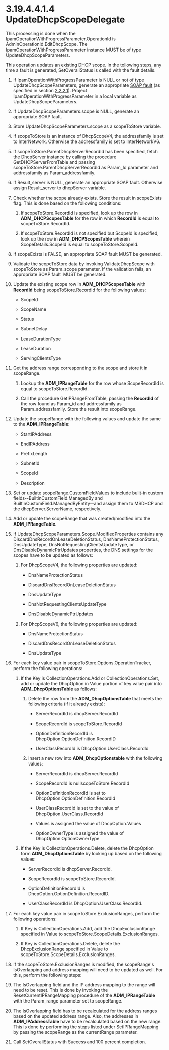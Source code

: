 <html dir="LTR" xmlns:mshelp="http://msdn.microsoft.com/mshelp" xmlns:ddue="http://ddue.schemas.microsoft.com/authoring/2003/5" xmlns:xlink="http://www.w3.org/1999/xlink" xmlns:tool="http://www.microsoft.com/tooltip">
 <body>
 <div id="header">
 <h1 class="heading">3.19.4.4.1.4 UpdateDhcpScopeDelegate</h1>
 </div>
 <div id="mainSection">
 <div id="mainBody">
 <div id="allHistory" class="saveHistory"></div>
 <div id="sectionSection0" class="section" name="collapseableSection">
 

<p>This processing is done when the
IpamOperationWithProgressParameter.OperationId is
AdminOperationId.EditDhcpScope. The IpamOperationWithProgressParameter instance
MUST be of type UpdateDhcpScopeParameters. </p>

<p>This operation updates an existing DHCP scope. In the
tollowing steps, any time a fault is generated, SetOverallStatus is called with
the fault details.</p>

<ol><li><p><span> </span>If
IpamOperationWithProgressParameter is NULL or not of type
UpdateDhcpScopeParameters, generate an appropriate <a href="21b4a631-8f28-420f-822f-c5f879d5046e.md#gt_ec8728a8-1a75-426f-8767-aa1932c7c19f">SOAP fault</a> (as specified in
section <a href="a90ad88d-2468-4ac1-bbb9-8f921d15bbc8.md">2.2.2.1</a>).
Project IpamOperationWithProgressParameter in a local variable as
UpdateDhcpScopeParameters.</p>

</li><li><p><span> </span>If
UpdateDhcpScopeParameters.scope is NULL, generate an appropriate SOAP fault.</p>

</li><li><p><span> </span>Store
UpdateDhcpScopeParameters.scope as a scopeToStore variable.</p>

</li><li><p><span> </span>If scopeToStore
is an instance of DhcpScopeV4, the addressfamily is set to InterNetwork.
Otherwise the addressfamily is set to InterNetworkV6.</p>

</li><li><p><span> </span>If
scopeToStore.ParentDhcpServerRecordId has been specified, fetch the DhcpServer
instance by calling the procedure GetDHCPServerFromTable and passing
scopeToStore.ParentDhcpServerRecordId as Param_Id parameter and addressfamily
as Param_addressfamily. </p>

</li><li><p><span> </span>If Result_server
is NULL, generate an appropriate SOAP fault. Otherwise assign Result_server to
dhcpServer variable.</p>

</li><li><p><span> </span>Check whether
the scope already exists. Store the result in scopeExists flag. This is done
based on the following conditions:</p>

<ol><li><p><span> 
</span>If scopeToStore.RecordId is specified, look up the row in <b>ADM_DHCPScopesTable</b>
for the row in which <b>RecordId</b> is equal to scopeToStore.RecordId. </p>

</li><li><p><span> 
</span>If scopeToStore.RecordId is not specified but ScopeId is specified, look
up the row in <b>ADM_DHCPScopesTable</b> wherein ScopeDetails.ScopeId is equal
to scopeToStore.ScopeId.</p>

</li></ol></li><li><p><span> </span>If scopeExists
is FALSE, an appropriate SOAP fault MUST be generated.</p>

</li><li><p><span> </span>Validate the
scopeToStore data by invoking ValidateDhcpScope with scopeToStore as
Param_scope parameter. If the validation fails, an appropriate SOAP fault  MUST
be generated.</p>

</li><li><p><span> </span>Update the existing scope
row in <b>ADM_DHCPScopesTable</b> with <b>RecordId</b> being scopeToStore.RecordId
for the following values:</p>

<ul><li><p><span><span> </span></span>ScopeId</p>

</li><li><p><span><span> </span></span>ScopeName</p>

</li><li><p><span><span> </span></span>Status</p>

</li><li><p><span><span> </span></span>SubnetDelay</p>

</li><li><p><span><span> </span></span>LeaseDurationType</p>

</li><li><p><span><span> </span></span>LeaseDuration</p>

</li><li><p><span><span> </span></span>ServingClientsType</p>

</li></ul></li><li><p><span> </span>Get the address range
corresponding to the scope and store it in scopeRange. </p>

<ol><li><p><span> 
</span>Lookup the <b>ADM_IPRangeTable</b> for the row whose ScopeRecordId is
equal to scopeToStore.RecordId. </p>

</li><li><p><span> 
</span>Call the procedure GetIPRangeFromTable, passing the <b>RecordId</b> of
the row found as Param_id and addressfamily as Param_addressfamily. Store the
result into scopeRange.</p>

</li></ol></li><li><p><span> </span>Update the scopeRange with
the following values and update the same to the <b>ADM_IPRangeTable</b>:</p>

<ul><li><p><span><span> </span></span>StartIPAddress</p>

</li><li><p><span><span> </span></span>EndIPAddress</p>

</li><li><p><span><span> </span></span>PrefixLength</p>

</li><li><p><span><span> </span></span>SubnetId</p>

</li><li><p><span><span> </span></span>ScopeId</p>

</li><li><p><span><span> </span></span>Description</p>

</li></ul></li><li><p><span> </span>Set or update
scopeRange.CustomFieldValues to include built-in custom
fields--BuiltinCustomField.ManagedBy and BuiltinCustomField.ManagedByEntity--and
assign them to MSDHCP and the dhcpServer.ServerName, respectively.</p>

</li><li><p><span> </span>Add or update the scopeRange
that was created/modified into the <b>ADM_IPRangeTable</b>.</p>

</li><li><p><span> </span>If
UpdateDhcpScopeParameters.Scope.ModifiedProperties contains any DiscardDnsRecordOnLeaseDeletionStatus,
DnsNameProtectionStatus, DnsUpdateType, DnsNotRequestingClientsUpdateType, or
DnsDisableDynamicPtrUpdates properties, the DNS settings for the scopes have to
be updated as follows:</p>

<ol><li><p><span> 
</span>For DhcpScopeV4, the following properties are updated:</p>

<ul><li><p><span><span> 
</span></span>DnsNameProtectionStatus</p>

</li><li><p><span><span> 
</span></span>DiscardDnsRecordOnLeaseDeletionStatus</p>

</li><li><p><span><span> 
</span></span>DnsUpdateType</p>

</li><li><p><span><span> 
</span></span>DnsNotRequestingClientsUpdateType</p>

</li><li><p><span><span> 
</span></span>DnsDisableDynamicPtrUpdates</p>

</li></ul></li><li><p><span> 
</span>For DhcpScopeV6, the following properties are updated:</p>

<ul><li><p><span><span> 
</span></span>DnsNameProtectionStatus</p>

</li><li><p><span><span> 
</span></span>DiscardDnsRecordOnLeaseDeletionStatus</p>

</li><li><p><span><span> 
</span></span>DnsUpdateType</p>

</li></ul></li></ol></li><li><p><span> </span>For each key value pair in
scopeToStore.Options.OperationTracker, perform the following operations:</p>

<ol><li><p><span> 
</span>If the Key is CollectionOperations.Add or CollectionOperations.Set, add
or update the DhcpOption in Value portion of key value pair into <b>ADM_DhcpOptionsTable</b>
as follows:</p>

<ol><li><p><span> </span>Delete the row
from the <b>ADM_DhcpOptionsTable</b> that meets the following criteria (if it
already exists):</p>

<ul><li><p><span><span> 
</span></span>ServerRecordId is dhcpServer.RecordId</p>

</li><li><p><span><span> 
</span></span>ScopeRecordId is scopeToStore.RecordId</p>

</li><li><p><span><span> 
</span></span>OptionDefinitionRecordId is DhcpOption.OptionDefinition.RecordID</p>

</li><li><p><span><span> 
</span></span>UserClassRecordId is DhcpOption.UserClass.RecordId</p>

</li></ul></li><li><p><span> </span>Insert a new row
into <b>ADM_DhcpOptionstable</b> with the following values:</p>

<ul><li><p><span><span> 
</span></span>ServerRecordId is dhcpServer.RecordId</p>

</li><li><p><span><span> 
</span></span>ScopeRecordId is nullscopeToStore.RecordId</p>

</li><li><p><span><span> 
</span></span>OptionDefinitionRecordId is set to
DhcpOption.OptionDefinition.RecordId</p>

</li><li><p><span><span> 
</span></span>UserClassRecordId is set to the value of
DhcpOption.UserClass.RecordId</p>

</li><li><p><span><span> 
</span></span>Values is assigned the value of DhcpOption.Values</p>

</li><li><p><span><span> 
</span></span>OptionOwnerType is assigned the value of DhcpOption.OptionOwnerType</p>

</li></ul></li></ol></li><li><p><span> 
</span>If the Key is CollectionOperations.Delete, delete the DhcpOption form <b>ADM_DhcpOptionsTable</b>
by looking up based on the following values:</p>

<ul><li><p><span><span> 
</span></span>ServerRecordId is dhcpServer.RecordId.</p>

</li><li><p><span><span> 
</span></span>ScopeRecordId is scopeToStore.RecordId.</p>

</li><li><p><span><span> 
</span></span>OptionDefinitionRecordId is DhcpOption.OptionDefinition.RecordID.</p>

</li><li><p><span><span> 
</span></span>UserClassRecordId is DhcpOption.UserClass.RecordId.</p>

</li></ul></li></ol></li><li><p><span> </span>For each key value pair in
scopeToStore.ExclusionRanges, perform the following operations:</p>

<ol><li><p><span> 
</span>If Key is CollectionOperations.Add, add the DhcpExclusionRange specified
in Value to scopeToStore.ScopeDetails.ExclusionRanges. </p>

</li><li><p><span> 
</span>If Key is CollectionOperations.Delete, delete the DhcpExclusionRange
specified in Value to scopeToStore.ScopeDetails.ExclusionRanges.</p>

</li></ol></li><li><p><span> </span>If the
scopeToStore.ExclusionRanges is modified, the scopeRange's IsOverlapping and
address mapping will need to be updated as well. For this, perform the
following steps:</p>

</li><li><p><span> </span>The IsOverlapping field and
the IP address mapping to the range will need to be reset. This is done by
invoking the ResetCurrentIPRangeMapping procedure of the <b>ADM_IPRangeTable</b>
with the Param_range parameter set to scopeRange.</p>

</li><li><p><span> </span>The IsOverlapping field has
to be recalculated for the address ranges based on the updated address range.
Also, the addresses in <b>ADM_IPAddressTable</b> have to be recalculated based
on the new range. This is done by performing the steps listed under
SetIPRangeMapping by passing the scopeRange as the currentRange parameter.</p>

</li><li><p><span> </span>Call SetOverallStatus with
Success and 100 percent completion.</p>

</li></ol>
 </div>
 </div>
 </div>
 </body>
</html>